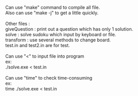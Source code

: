 Can use "make" command to compile all file.<br>
Also can use "make -j" to get a little quickly.<br>
<br>
Other files :<br>
giveQuestion : print out a question which has only 1 solution.<br>
solve : solve sudoku which input by keyboard or file.<br>
transform : use several methods to change board.<br>
test.in and test2.in are for test.<br>
<br>
Can use "<" to input file into program<br>
ex:<br>
./solve.exe < test.in<br>
<br>
Can use "time" to check time-consuming<br>
ex:<br>
time ./solve.exe < test.in<br>
